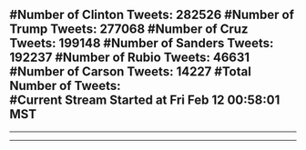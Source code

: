 #Number of Clinton Tweets: 282526
#Number of Trump Tweets: 277068
#Number of Cruz Tweets: 199148
#Number of Sanders Tweets: 192237
#Number of Rubio Tweets: 46631
#Number of Carson Tweets: 14227
#Total Number of Tweets:  
#Current Stream Started at Fri Feb 12 00:58:01 MST
---
---
---
